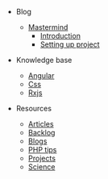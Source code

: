 * Blog
    * [Mastermind](blog/mastermind/01_introduction.md)
        * [Introduction](blog/mastermind/01_introduction.md)
        * [Setting up project](blog/mastermind/02_setting_up.md)

* Knowledge base
    * [Angular](knowledgebase/angular.md)
    * [Css](knowledgebase/css.md)
    * [Rxjs](knowledgebase/rxjs.md)

* Resources
    * [Articles](resources/articles.md)
    * [Backlog](resources/backlog.md)
    * [Blogs](resources/blogs.md)
    * [PHP tips](resources/php-tips.md)
    * [Projects](resources/projects.md)
    * [Science](resources/science.md)
